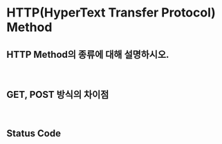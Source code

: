 # HTTP(HyperText Transfer Protocol) Method

## HTTP Method의 종류에 대해 설명하시오.

<br>

## GET, POST 방식의 차이점

<br>

## Status Code

<br>
